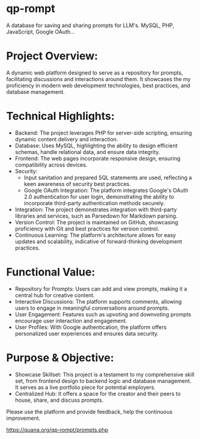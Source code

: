 # qp-rompt
A database for saving and sharing prompts for LLM's. MySQL, PHP, JavaScript, Google OAuth...

# Project Overview:
A dynamic web platform designed to serve as a repository for prompts, facilitating discussions and interactions around them. It showcases the my proficiency in modern web development technologies, best practices, and database management.

# Technical Highlights:

  - Backend: The project leverages PHP for server-side scripting, ensuring dynamic content delivery and interaction.
  - Database: Uses MySQL, highlighting the ability to design efficient schemas, handle relational data, and ensure data integrity.
  - Frontend: The web pages incorporate responsive design, ensuring compatibility across devices.
  - Security:
      - Input sanitation and prepared SQL statements are used, reflecting a keen awareness of security best practices.
      - Google OAuth Integration: The platform integrates Google's OAuth 2.0 authentication for user login, demonstrating the ability to incorporate third-party authentication methods securely.
  - Integration: The project demonstrates integration with third-party libraries and services, such as Parsedown for Markdown parsing.
  - Version Control: The project is maintained on GitHub, showcasing proficiency with Git and best practices for version control.
  - Continuous Learning: The platform's architecture allows for easy updates and scalability, indicative of forward-thinking development practices.

# Functional Value:

  - Repository for Prompts: Users can add and view prompts, making it a central hub for creative content.
  - Interactive Discussions: The platform supports comments, allowing users to engage in meaningful conversations around prompts.
  - User Engagement: Features such as upvoting and downvoting prompts encourage user interaction and engagement.
  - User Profiles: With Google authentication, the platform offers personalized user experiences and ensures data security.

# Purpose & Objective:

  - Showcase Skillset: This project is a testament to my comprehensive skill set, from frontend design to backend logic and database management. It serves as a live portfolio piece for potential employers.
  - Centralized Hub: It offers a space for the creator and their peers to house, share, and discuss prompts.

Please use the platform and provide feedback, help the continuous improvement.

https://quana.org/qp-rompt/prompts.php

